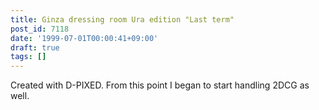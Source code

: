 ```yaml
---
title: Ginza dressing room Ura edition "Last term"
post_id: 7118
date: '1999-07-01T00:00:41+09:00'
draft: true
tags: []
---
```


Created with D-PIXED. From this point I began to start handling 2DCG as well.
